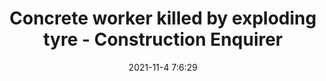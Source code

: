 ---
"title": "Concrete worker killed by exploding tyre - Construction Enquirer"
"date": "2021-11-4 7:6:29"
"feed_name": "GOOGLENEWSCONSTRUCTION"
"feed_website": "https://news.google.com/search?q=construction%2Bincident&hl=en-US&gl=US&ceid=US:en"
"feed_rss": "https://news.google.com/rss/search?q=construction%2Bincident&hl=en-US&gl=US&ceid=US:en"
"link": "https://www.constructionenquirer.com/2021/11/04/concrete-worker-killed-by-exploding-tyre/"
"source": "{'href': 'https://www.constructionenquirer.com', 'title': 'Construction Enquirer'}"
"file": "_posts/2021-1-1-434e4e91cb721b7d5ed2a5e11e1001ea3bb56b2e.md"
"accident": "1"
"drilling": "1"
"dead": "0"
"injured": "1"
"arrested": "0"
"place": "unknown place"
"where": "construction site"
"causes": "explosion"
"place_uri": "unknown place"
---